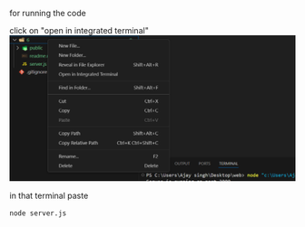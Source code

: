 for running the code

click on "open in integrated terminal"
![alt text](image.png)

in that terminal paste
```
node server.js
```
